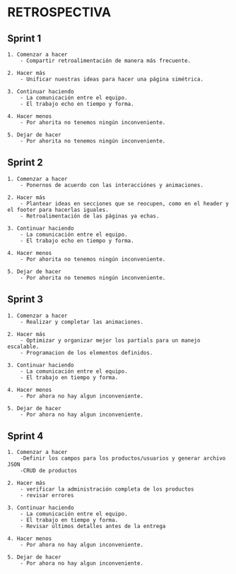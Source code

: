 # RETROSPECTIVA

## Sprint 1
    1. Comenzar a hacer
        - Compartir retroalimentación de manera más frecuente.

    2. Hacer más
        - Unificar nuestras ideas para hacer una página simétrica.

    3. Continuar haciendo
        - La comunicación entre el equipo.
        - El trabajo echo en tiempo y forma.

    4. Hacer menos
        - Por ahorita no tenemos ningún inconveniente.

    5. Dejar de hacer
        - Por ahorita no tenemos ningún inconveniente.

## Sprint 2
    1. Comenzar a hacer
        - Ponernos de acuerdo con las interacciónes y animaciones.

    2. Hacer más
        - Plantear ideas en secciones que se reocupen, como en el header y el footer para hacerlas iguales.
        - Retroalimentación de las páginas ya echas.

    3. Continuar haciendo
        - La comunicación entre el equipo.
        - El trabajo echo en tiempo y forma.

    4. Hacer menos
        - Por ahorita no tenemos ningún inconveniente.

    5. Dejar de hacer
        - Por ahorita no tenemos ningún inconveniente.

## Sprint 3
    1. Comenzar a hacer
        - Realizar y completar las animaciones.

    2. Hacer más
        - Optimizar y organizar mejor los partials para un manejo escalable.
        - Programacion de los elementos definidos.

    3. Continuar haciendo
        - La comunicación entre el equipo.
        - El trabajo en tiempo y forma.

    4. Hacer menos
        - Por ahora no hay algun inconveniente.

    5. Dejar de hacer
        - Por ahora no hay algun inconveniente.
        
## Sprint 4

    1. Comenzar a hacer
        -Definir los campos para los productos/usuarios y generar archivo JSON
        -CRUD de productos

    2. Hacer más
        - verificar la administración completa de los productos
        - revisar errores

    3. Continuar haciendo
        - La comunicación entre el equipo.
        - El trabajo en tiempo y forma.
        - Revisar últimos detalles antes de la entrega

    4. Hacer menos
        - Por ahora no hay algun inconveniente.

    5. Dejar de hacer
        - Por ahora no hay algun inconveniente.
        
        
